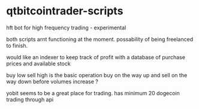 # qtbitcointrader-scripts
hft bot for high frequency trading - experimental

both scripts arnt functioning at the moment. possability of being freelanced to finish.

would like an indexer to keep track of profit with a database of purchase prices and available stock

buy low sell high is the basic operation
buy on the way up and sell on the way down before volumes increase ?

yobit seems to be a great place for trading. has minimum 20 dogecoin trading through api


